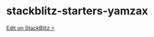 # stackblitz-starters-yamzax

[Edit on StackBlitz ⚡️](https://stackblitz.com/edit/stackblitz-starters-yamzax)